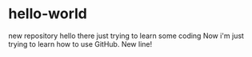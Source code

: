 # hello-world
new repository
hello there
just trying to learn some coding
Now i'm just trying to learn how to use GitHub.
New line!
